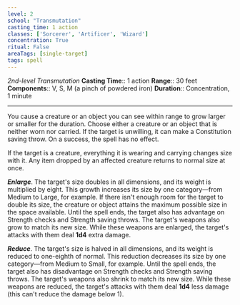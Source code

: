 ```yaml
---
level: 2
school: "Transmutation"
casting_time: 1 action
classes: ['Sorcerer', 'Artificer', 'Wizard']
concentration: True
ritual: False
areaTags: [single-target]
tags: spell
---
```


_2nd-level Transmutation_
**Casting Time**:: 1 action
**Range**:: 30 feet
**Components**:: V, S, M (a pinch of powdered iron)
**Duration**:: Concentration, 1 minute

---

You cause a creature or an object you can see within range to grow larger or smaller for the duration. Choose either a creature or an object that is neither worn nor carried. If the target is unwilling, it can make a Constitution saving throw. On a success, the spell has no effect.

If the target is a creature, everything it is wearing and carrying changes size with it. Any item dropped by an affected creature returns to normal size at once.


**_Enlarge_**. The target's size doubles in all dimensions, and its weight is multiplied by eight. This growth increases its size by one category—from Medium to Large, for example. If there isn't enough room for the target to double its size, the creature or object attains the maximum possible size in the space available. Until the spell ends, the target also has advantage on Strength checks and Strength saving throws. The target's weapons also grow to match its new size. While these weapons are enlarged, the target's attacks with them deal **1d4** extra damage.

**_Reduce_**. The target's size is halved in all dimensions, and its weight is reduced to one-eighth of normal. This reduction decreases its size by one category—from Medium to Small, for example. Until the spell ends, the target also has disadvantage on Strength checks and Strength saving throws. The target's weapons also shrink to match its new size. While these weapons are reduced, the target's attacks with them deal **1d4** less damage (this can't reduce the damage below 1).


